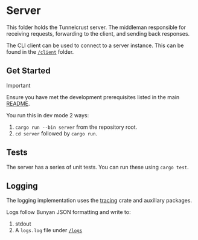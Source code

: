 # Server

This folder holds the Tunnelcrust server. The middleman responsible for receiving requests, forwarding to the client, and sending back responses.

The CLI client can be used to connect to a server instance. This can be found in the [`/client`](../client/) folder.

## Get Started

> [!IMPORTANT]
> Ensure you have met the development prerequisites listed in the main [README](../README.md).

You run this in dev mode 2 ways:

1. `cargo run --bin server` from the repository root.
2. `cd server` followed by `cargo run`.

## Tests

The server has a series of unit tests. You can run these using `cargo test`.

## Logging

The logging implementation uses the [tracing](https://github.com/tokio-rs/tracing) crate and auxillary packages.

Logs follow Bunyan JSON formatting and write to:

1. stdout
2. A `logs.log` file under [`/logs`](./logs/)
